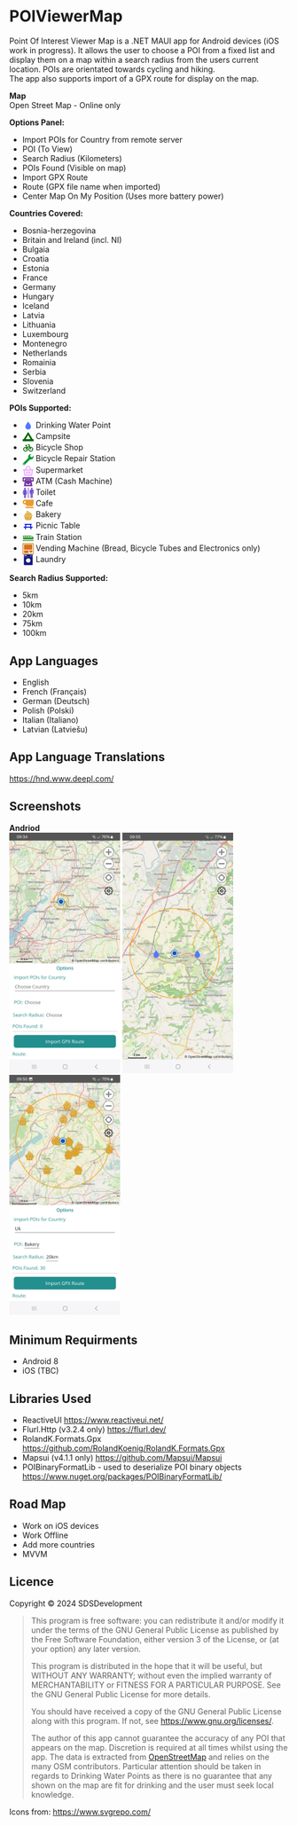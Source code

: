 # POIViewerMap  
Point Of Interest Viewer Map is a .NET MAUI app for Android devices (iOS work in progress). It allows the user to choose a POI from a fixed list and display them on a map within a search radius from the users current location. 
POIs are orientated towards cycling and hiking.  
The app also supports import of a GPX route for display on the map.  

**Map**  
Open Street Map - Online only  

**Options Panel:**  
* Import POIs for Country from remote server
* POI (To View)
* Search Radius (Kilometers)
* POIs Found (Visible on map)
* Import GPX Route
* Route (GPX file name when imported)
* Center Map On My Position (Uses more battery power)

 **Countries Covered:**
* Bosnia-herzegovina
* Britain and Ireland (incl. NI)
* Bulgaia  
* Croatia
* Estonia  
* France
* Germany  
* Hungary  
* Iceland  
* Latvia  
* Lithuania  
* Luxembourg  
* Montenegro  
* Netherlands  
* Romainia  
* Serbia  
* Slovenia  
* Switzerland  

**POIs Supported:**   
* <img src="Resources/Images/waterlightblue.svg" align="center" width="20" height="20"/> Drinking Water Point  
* <img src="Resources/Images/campsite.svg" align="center" width="20"/> Campsite  
* <img src="Resources/Images/bicycle.svg" align="center" width="20"/> Bicycle Shop  
* <img src="Resources/Images/spanner.svg" align="center" width="20"/> Bicycle Repair Station  
* <img src="Resources/Images/shopping-basket.svg" align="center" width="20"/> Supermarket  
* <img src="Resources/Images/atm.svg" align="center" width="20"/> ATM (Cash Machine)  
* <img src="Resources/Images/toilet.svg" align="center" width="20"/> Toilet  
* <img src="Resources/Images/coffee-cup.svg" align="center" width="20"/> Cafe  
* <img src="Resources/Images/cupcake.svg" align="center" width="20"/> Bakery  
* <img src="Resources/Images/picnic-table.svg" align="center" width="20"/> Picnic Table  
* <img src="Resources/Images/train.svg" align="center" width="20"/> Train Station  
* <img src="Resources/Images/vending-machine.svg" align="center" width="20"/> Vending Machine (Bread, Bicycle Tubes and Electronics only)
* <img src="Resources/Images/laundry.svg" align="center" width="20"/> Laundry  

**Search Radius Supported:**  
* 5km  
* 10km  
* 20km  
* 75km  
* 100km  
## App Languages 
* English
* French (Français)
* German (Deutsch)
* Polish (Polski)
* Italian (Italiano)
* Latvian (Latviešu)  
## App Language Translations
https://hnd.www.deepl.com/  

## Screenshots  
**Andriod**  
<img src="Screenshots/Android/OptionsPanel.jpg" width="200" />  <img src="Screenshots/Android/DrinkingWaterPoint.jpg" width="200" />  <img src="Screenshots/Android/BakeryWithOptionsPanel.jpg" width="200" />  

## Minimum Requirments  
* Android 8
* iOS (TBC)
## Libraries Used  
* ReactiveUI https://www.reactiveui.net/  
* Flurl.Http (v3.2.4 only)  https://flurl.dev/   
* RolandK.Formats.Gpx https://github.com/RolandKoenig/RolandK.Formats.Gpx  
* Mapsui (v4.1.1 only) https://github.com/Mapsui/Mapsui
* POIBinaryFormatLib - used to deserialize POI binary objects https://www.nuget.org/packages/POIBinaryFormatLib/
## Road Map  
* Work on iOS devices
* Work Offline
* Add more countries
* MVVM

## Licence
Copyright © 2024 SDSDevelopment

> This program is free software: you can redistribute it and/or modify
> it under the terms of the GNU General Public License as published by
> the Free Software Foundation, either version 3 of the License, or
> (at your option) any later version.
> 
> This program is distributed in the hope that it will be useful,
> but WITHOUT ANY WARRANTY; without even the implied warranty of
> MERCHANTABILITY or FITNESS FOR A PARTICULAR PURPOSE.  See the
> GNU General Public License for more details.
> 
> You should have received a copy of the GNU General Public License
> along with this program.  If not, see <https://www.gnu.org/licenses/>.
> 
> The author of this app cannot guarantee the accuracy of any POI that appears on the map. Discretion is required at all times whilst using the app.
 The data is extracted from [OpenStreetMap](https://www.openstreetmap.org) and relies on the many OSM contributors. Particular attention should be taken in regards to Drinking Water Points as there is no guarantee that any shown on the map are fit for drinking and the user must seek local knowledge.

Icons from: https://www.svgrepo.com/
